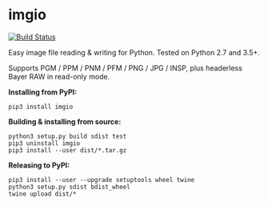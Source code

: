 # imgio

[![Build Status](https://travis-ci.org/toaarnio/imgio.svg?branch=master)](https://travis-ci.org/toaarnio/imgio)

Easy image file reading &amp; writing for Python. Tested on Python 2.7 and 3.5+.

Supports PGM / PPM / PNM / PFM / PNG / JPG / INSP, plus headerless Bayer RAW in read-only mode.

**Installing from PyPI:**
```
pip3 install imgio
```

**Building & installing from source:**
```
python3 setup.py build sdist test
pip3 uninstall imgio
pip3 install --user dist/*.tar.gz
```

**Releasing to PyPI:**
```
pip3 install --user --upgrade setuptools wheel twine
python3 setup.py sdist bdist_wheel
twine upload dist/*
```
